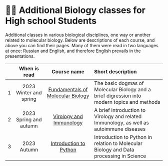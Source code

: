 # 🧑‍🔬 Additional Biology classes for High school Students

Additional classes in various biological disciplines, one way or another related to molecular biology. Below are descriptions of each course, and above you can find their pages. Many of them were read in two languages at once: Russian and English, and therefore English prevails in the presentations.

| | When is read | Course name | Short description |
| :---: | :---: | :---: | :--- |
| 1 | 2023 Winter and spring | [Fundamentals of Molecular Biology](https://github.com/subpolare/france/blob/main/2023-MolecularBiology.md) | The basic dogmas of Molecular Biology and a brief digression into modern topics and methods | 
| 2 | 2023 Spring and autumn| [Virology and Immunology](https://github.com/subpolare/france/blob/main/2023-Virology-Immunology.md) | A brief introduction to Virology and related Immunology, as well as autoimmune diseases | 
| 3 | 2023 Autumn | [Introduction to Python](https://github.com/subpolare/france/blob/main/2023-Python.md) | Introduction to Python in relation to Molecular Biology and Data processing in Science | 

